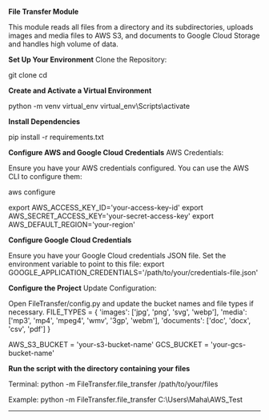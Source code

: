 **File Transfer Module**

This module reads all files from a directory and its subdirectories, uploads images and media files to AWS S3, and documents to Google Cloud Storage and handles high volume of data.

**Set Up Your Environment**
Clone the Repository:

git clone <repository-url>
cd <repository-name>

**Create and Activate a Virtual Environment**

python -m venv virtual_env
virtual_env\Scripts\activate

**Install Dependencies**

pip install -r requirements.txt

**Configure AWS and Google Cloud Credentials**
AWS Credentials:

Ensure you have your AWS credentials configured. You can use the AWS CLI to configure them:

aws configure

export AWS_ACCESS_KEY_ID='your-access-key-id'
export AWS_SECRET_ACCESS_KEY='your-secret-access-key'
export AWS_DEFAULT_REGION='your-region'


**Configure Google Cloud Credentials**

Ensure you have your Google Cloud credentials JSON file. Set the environment variable to point to this file:
export GOOGLE_APPLICATION_CREDENTIALS='/path/to/your/credentials-file.json'


**Configure the Project**
Update Configuration:

Open FileTransfer/config.py and update the bucket names and file types if necessary.
FILE_TYPES = {
    'images': ['jpg', 'png', 'svg', 'webp'],
    'media': ['mp3', 'mp4', 'mpeg4', 'wmv', '3gp', 'webm'],
    'documents': ['doc', 'docx', 'csv', 'pdf']
}

AWS_S3_BUCKET = 'your-s3-bucket-name'
GCS_BUCKET = 'your-gcs-bucket-name'


**Run the script with the directory containing your files**

Terminal: 
python -m FileTransfer.file_transfer /path/to/your/files

Example:  python -m FileTransfer.file_transfer C:\Users\Maha\AWS_Test

---------------------------------------------------------------------------------------------------------------------------------------
